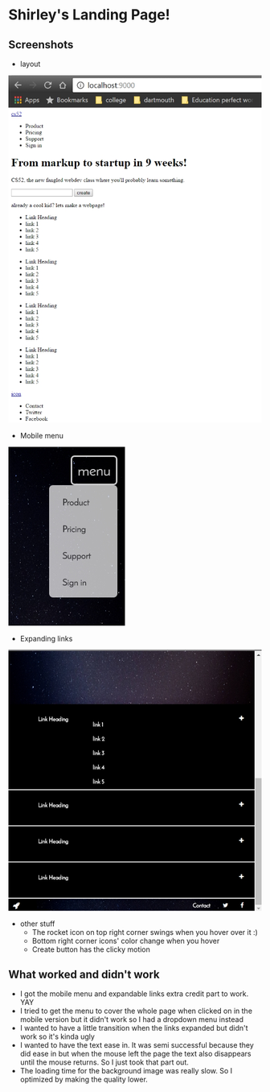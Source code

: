 # Shirley's Landing Page!

## Screenshots

* layout

![](./img/screenshots/layout.jpg)

* Mobile menu

![](./img/screenshots/menu.jpg)

* Expanding links

![](./img/screenshots/links.jpg)


* other stuff
    * The rocket icon on top right corner swings when you hover over it :)
    * Bottom right corner icons' color change when you hover
    * Create button has the clicky motion

## What worked and didn't work
* I got the mobile menu and expandable links extra credit part to work. YAY
* I tried to get the menu to cover the whole  page when clicked on in the mobile version but it didn't work so I had a dropdown menu instead
* I wanted to have a little transition when the links expanded but didn't work so it's kinda ugly
* I wanted to have the text ease in. It was semi successful because they did ease in but when the mouse left the page the text also disappears until the mouse returns. So I just took that part out.
* The loading time for the background image was really slow. So I optimized by making the quality lower.
